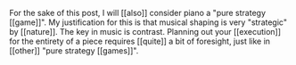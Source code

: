 For the sake of this post, I will [[also]] consider piano a "pure strategy [[game]]". My justification for this is that musical shaping is very "strategic" by [[nature]]. The key in music is contrast. Planning out your [[execution]] for the entirety of a piece requires [[quite]] a bit of foresight, just like in [[other]] "pure strategy [[games]]".